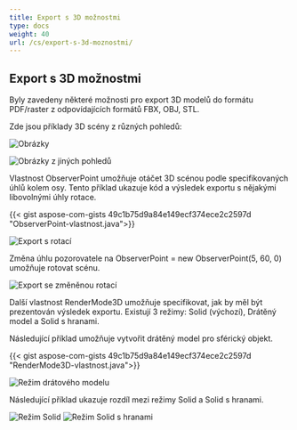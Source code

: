 ```yaml
---
title: Export s 3D možnostmi
type: docs
weight: 40
url: /cs/export-s-3d-moznostmi/
---
```


## **Export s 3D možnostmi**

Byly zavedeny některé možnosti pro export 3D modelů do formátu PDF/raster z odpovídajících formátů FBX, OBJ, STL.

Zde jsou příklady 3D scény z různých pohledů:

![Obrázky](fig1.png)

![Obrázky z jiných pohledů](fig2.png)

Vlastnost ObserverPoint umožňuje otáčet 3D scénou podle specifikovaných úhlů kolem osy. Tento příklad ukazuje kód a výsledek exportu s nějakými libovolnými úhly rotace.

{{< gist aspose-com-gists 49c1b75d9a84e149ecf374ece2c2597d "ObserverPoint-vlastnost.java">}}


![Export s rotací](fig3.png)

Změna úhlu pozorovatele na ObserverPoint = new ObserverPoint(5, 60, 0) umožňuje rotovat scénu.

![Export se změněnou rotací](fig4.png)

Další vlastnost RenderMode3D umožňuje specifikovat, jak by měl být prezentován výsledek exportu. Existují 3 režimy: Solid (výchozí), Drátěný model a Solid s hranami.

Následující příklad umožňuje vytvořit drátěný model pro sférický objekt.

{{< gist aspose-com-gists 49c1b75d9a84e149ecf374ece2c2597d "RenderMode3D-vlastnost.java">}}

![Režim drátového modelu](fig5.png)

Následující příklad ukazuje rozdíl mezi režimy Solid a Solid s hranami.

![Režim Solid](fig6.png)
![Režim Solid s hranami](fig7.png)
